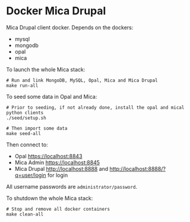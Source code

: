 Docker Mica Drupal
==================

Mica Drupal client docker. Depends on the dockers:

* mysql
* mongodb
* opal
* mica

To launch the whole Mica stack:

```
# Run and link MongoDB, MySQL, Opal, Mica and Mica Drupal
make run-all
```

To seed some data in Opal and Mica:

```
# Prior to seeding, if not already done, install the opal and mical python clients
./seed/setup.sh

# Then import some data
make seed-all
```

Then connect to:

* Opal [https://localhost:8843](https://localhost:8843)
* Mica Admin [https://localhost:8845](https://localhost:8845)
* Mica Drupal [http://localhost:8888](http://localhost:8888) and [http://localhost:8888/?q=user/login](http://localhost:8888/?q=user/login) for login

All username passwords are `administrator/password`.

To shutdown the whole Mica stack:

```
# Stop and remove all docker containers
make clean-all
```

